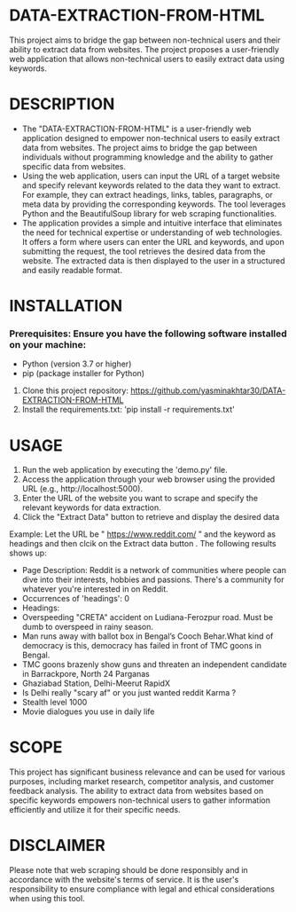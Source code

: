 # DATA-EXTRACTION-FROM-HTML
This project aims to bridge the gap between non-technical users and their ability to extract data from websites. The project proposes a user-friendly web application that allows non-technical users to easily extract data using keywords.
# DESCRIPTION
* The "DATA-EXTRACTION-FROM-HTML" is a user-friendly web application designed to empower non-technical users to easily extract data from websites. The project aims to bridge the gap between individuals without programming knowledge and the ability to gather specific data from websites.
* Using the web application, users can input the URL of a target website and specify relevant keywords related to the data they want to extract. For example, they can extract headings, links, tables, paragraphs, or meta data by providing the corresponding keywords. The tool leverages Python and the BeautifulSoup library for web scraping functionalities.
* The application provides a simple and intuitive interface that eliminates the need for technical expertise or understanding of web technologies. It offers a form where users can enter the URL and keywords, and upon submitting the request, the tool retrieves the desired data from the website. The extracted data is then displayed to the user in a structured and easily readable format.

# INSTALLATION
### Prerequisites: Ensure you have the following software installed on your machine:
* Python (version 3.7 or higher)
* pip (package installer for Python)
  
1. Clone this project repository: https://github.com/yasminakhtar30/DATA-EXTRACTION-FROM-HTML
2. Install the requirements.txt: 'pip install -r requirements.txt' 

# USAGE
1. Run the web application by executing the 'demo.py' file.
2. Access the application through your web browser using the provided URL (e.g., http://localhost:5000).
3. Enter the URL of the website you want to scrape and specify the relevant keywords for data extraction.
4. Click the "Extract Data" button to retrieve and display the desired data

Example: Let the URL be " https://www.reddit.com/ " and the keyword as headings and then clcik on the Extract data button . The following results shows up:
* Page Description: Reddit is a network of communities where people can dive into their interests, hobbies and passions. There's a community for whatever you're interested in on Reddit.
* Occurrences of 'headings': 0
* Headings:
* Overspeeding "CRETA" accident on Ludiana-Ferozpur road. Must be dumb to overspeed in rainy season.
* Man runs away with ballot box in Bengal’s Cooch Behar.What kind of democracy is this, democracy has failed in front of TMC goons in Bengal.
* TMC goons brazenly show guns and threaten an independent candidate in Barrackpore, North 24 Parganas
* Ghaziabad Station, Delhi-Meerut RapidX
* Is Delhi really "scary af" or you just wanted reddit Karma ?
* Stealth level 1000
* Movie dialogues you use in daily life

# SCOPE
This project has significant business relevance and can be used for various purposes, including market research, competitor analysis, and customer feedback analysis. The ability to extract data from websites based on specific keywords empowers non-technical users to gather information efficiently and utilize it for their specific needs.

# DISCLAIMER
Please note that web scraping should be done responsibly and in accordance with the website's terms of service. It is the user's responsibility to ensure compliance with legal and ethical considerations when using this tool.
